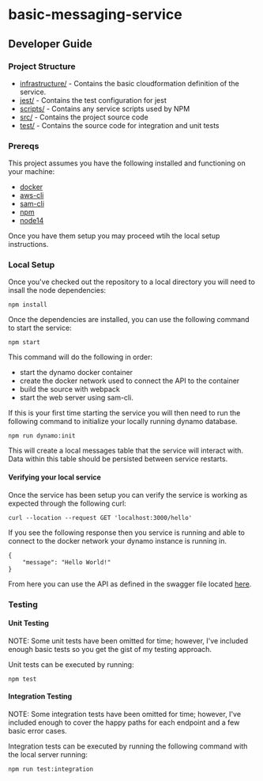 # basic-messaging-service
## Developer Guide
### Project Structure
* [infrastructure/](./infrastructure) - Contains the basic cloudformation definition of the service.
* [jest/](./jest) - Contains the test configuration for jest
* [scripts/](./scripts) - Contains any service scripts used by NPM
* [src/](./src) - Contains the project source code
* [test/](./test) - Contains the source code for integration and unit tests
### Prereqs
This project assumes you have the following installed and functioning on your machine:

* [docker](https://docs.docker.com/desktop/)
* [aws-cli](https://docs.aws.amazon.com/cli/latest/userguide/cli-chap-install.html)
* [sam-cli](https://docs.aws.amazon.com/serverless-application-model/latest/developerguide/serverless-sam-cli-install.html)
* [npm](https://docs.npmjs.com/downloading-and-installing-node-js-and-npm/)
* [node14](https://docs.npmjs.com/downloading-and-installing-node-js-and-npm/)

Once you have them setup you may proceed wtih the local setup instructions.

### Local Setup
Once you've checked out the repository to a local directory you will need to insall the node dependencies:

```
npm install
```

Once the dependencies are installed, you can use the following command to start the service:

```
npm start
```

This command will do the following in order:
* start the dynamo docker container
* create the docker network used to connect the API to the container
* build the source with webpack
* start the web server using sam-cli.

If this is your first time starting the service you will then need to run the following command to initialize your locally running dynamo database. 

```
npm run dynamo:init
```

This will create a local messages table that the service will interact with. Data within this table should be persisted between service restarts.

#### Verifying your local service
Once the service has been setup you can verify the service is working as expected through the following curl:

```
curl --location --request GET 'localhost:3000/hello'
```

If you see the following response then you service is running and able to connect to the docker network your dynamo instance is running in.

```
{
    "message": "Hello World!"
}
```

From here you can use the API as defined in the swagger file located [here](./swagger.yml).
### Testing
#### Unit Testing
NOTE: Some unit tests have been omitted for time; however, I've included enough basic tests so you get the gist of my testing approach.

Unit tests can be executed by running:
```
npm test
```

#### Integration Testing
NOTE: Some integration tests have been omitted for time; however, I've included enough to cover the happy paths for each endpoint and a few basic error cases.

Integration tests can be executed by running the following command with the local server running:
```
npm run test:integration
```